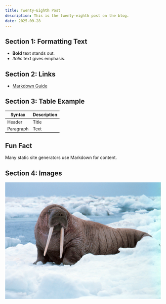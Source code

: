 ```yaml
---
title: Twenty-Eighth Post
description: This is the twenty-eighth post on the blog.
date: 2025-09-28
---
```


## Section 1: Formatting Text

- **Bold** text stands out.
- _Italic_ text gives emphasis.

## Section 2: Links

- [Markdown Guide](https://www.markdownguide.org/)

## Section 3: Table Example

| Syntax    | Description |
| --------- | ----------- |
| Header    | Title       |
| Paragraph | Text        |

## Fun Fact

Many static site generators use Markdown for content.

## Section 4: Images

![Walrus](./assets/walrus.jpg)
